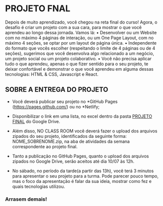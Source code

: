  
# PROJETO FNAL

Depois de muito aprendizado, você chegou na reta final do curso! Agora, o desafio é criar um projeto com a sua cara, para mostrar o que você aprendeu ao longo dessa jornada. Vamos lá:
•	Desenvolver ou um Website com no máximo 4 páginas de interação, ou um One Page Layout, com no máximo 4 seções, se optar por um layout de página única.
•	Independente do formato que vocês escolher (respeitando o limite de 4 páginas ou de 4 seções), sugerimos que você desenvolva algo relacionado a um negócio, um projeto social ou um projeto colaborativo.
•	Você não precisa aplicar tudo o que aprendeu, apenas o que fizer sentido para o seu projeto, te deixar confortável e demonstrar o que você aprendeu em alguma dessas tecnologias: HTML & CSS, Javascript e React.

## SOBRE A ENTREGA DO PROJETO
 - Você deverá publicar seu projeto no *GitHub Pages (https://pages.github.com/) ou no *Netlify;
 
- Disponibilizar o link em uma lista, no excel dentro da pasta [PROJETO FINAL]( https://drive.google.com/drive/folders/1xpGW-jP3u-y9OrjbHHA4FULjGOK5LHql?usp=sharing) do Google Drive.
 
- Além disso, NO CLASS ROOM você deverá fazer o upload dos arquivos zipados do seu projeto, identificados da seguinte forma: NOME_SOBRENOME.zip, na aba de atividades da semana correspondente ao projeto final. 

 - Tanto a publicação no GitHub Pages, quanto o upload dos arquivos zipados no Google Drive, serão aceitos até dia 10/07 às 12h. 
 
- No sábado, no período da tarde(a partir das 13h), você terá 3 minutos para apresentar o seu projeto para a turma. Pode parecer pouco tempo, mas o foco da apresentação é falar da sua ideia, mostrar como fez e quais tecnologias utilizou.


### Arrasem demais!
